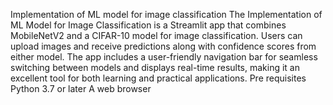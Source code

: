 Implementation of ML model for image classification 
The Implementation of ML Model for Image Classification is a Streamlit app that combines MobileNetV2 and a CIFAR-10 model for image classification. Users can upload images and receive predictions along with confidence scores from either model. The app includes a user-friendly navigation bar for seamless switching between models and displays real-time results, making it an excellent tool for both learning and practical applications.
Pre requisites 
Python 3.7 or later 
A web browser 
